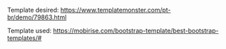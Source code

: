 Template desired:
https://www.templatemonster.com/pt-br/demo/79863.html

Template used:
https://mobirise.com/bootstrap-template/best-bootstrap-templates/#

